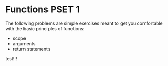 
# Functions PSET 1

The following problems are simple exercises meant to get you comfortable with the basic principles of functions:

* scope
* arguments
* return statements

test!!!
